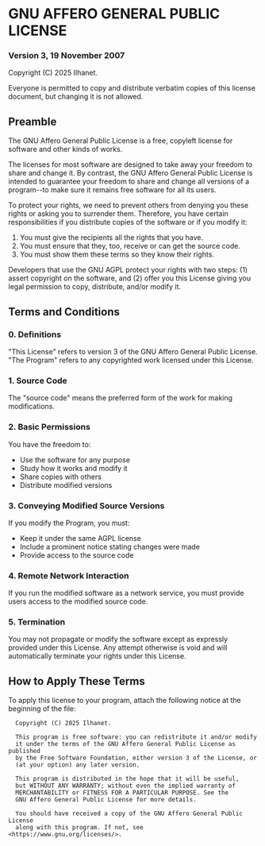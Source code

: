 # GNU AFFERO GENERAL PUBLIC LICENSE  
### Version 3, 19 November 2007  

Copyright (C) 2025 Ilhanet. 

Everyone is permitted to copy and distribute verbatim copies of this license document, but changing it is not allowed.  

## Preamble  

The GNU Affero General Public License is a free, copyleft license for software and other kinds of works.  

The licenses for most software are designed to take away your freedom to share and change it. By contrast, the GNU Affero General Public License is intended to guarantee your freedom to share and change all versions of a program--to make sure it remains free software for all its users.  

To protect your rights, we need to prevent others from denying you these rights or asking you to surrender them. Therefore, you have certain responsibilities if you distribute copies of the software or if you modify it:  

1. You must give the recipients all the rights that you have.  
2. You must ensure that they, too, receive or can get the source code.  
3. You must show them these terms so they know their rights.  

Developers that use the GNU AGPL protect your rights with two steps: (1) assert copyright on the software, and (2) offer you this License giving you legal permission to copy, distribute, and/or modify it.  

## Terms and Conditions  

### **0. Definitions**  
"This License" refers to version 3 of the GNU Affero General Public License.  
"The Program" refers to any copyrighted work licensed under this License.  

### **1. Source Code**  
The "source code" means the preferred form of the work for making modifications.  

### **2. Basic Permissions**  
You have the freedom to:  
- Use the software for any purpose  
- Study how it works and modify it  
- Share copies with others  
- Distribute modified versions  

### **3. Conveying Modified Source Versions**  
If you modify the Program, you must:  
- Keep it under the same AGPL license  
- Include a prominent notice stating changes were made  
- Provide access to the source code  

### **4. Remote Network Interaction**  
If you run the modified software as a network service, you must provide users access to the modified source code.  

### **5. Termination**  
You may not propagate or modify the software except as expressly provided under this License. Any attempt otherwise is void and will automatically terminate your rights under this License.  

## How to Apply These Terms  

To apply this license to your program, attach the following notice at the beginning of the file:  

```plaintext
  Copyright (C) 2025 Ilhanet. 
  
  This program is free software: you can redistribute it and/or modify
  it under the terms of the GNU Affero General Public License as published
  by the Free Software Foundation, either version 3 of the License, or
  (at your option) any later version.

  This program is distributed in the hope that it will be useful,
  but WITHOUT ANY WARRANTY; without even the implied warranty of
  MERCHANTABILITY or FITNESS FOR A PARTICULAR PURPOSE. See the
  GNU Affero General Public License for more details.

  You should have received a copy of the GNU Affero General Public License
  along with this program. If not, see <https://www.gnu.org/licenses/>.
